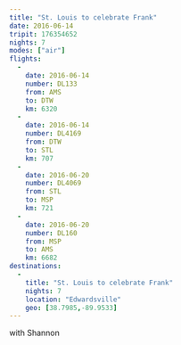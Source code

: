 ```yaml
---
title: "St. Louis to celebrate Frank"
date: 2016-06-14
tripit: 176354652
nights: 7
modes: ["air"]
flights:
  -
    date: 2016-06-14
    number: DL133
    from: AMS
    to: DTW
    km: 6320
  -
    date: 2016-06-14
    number: DL4169
    from: DTW
    to: STL
    km: 707
  -
    date: 2016-06-20
    number: DL4069
    from: STL
    to: MSP
    km: 721
  -
    date: 2016-06-20
    number: DL160
    from: MSP
    to: AMS
    km: 6682
destinations:
  -
    title: "St. Louis to celebrate Frank"
    nights: 7
    location: "Edwardsville"
    geo: [38.7985,-89.9533]
---
```


with Shannon
